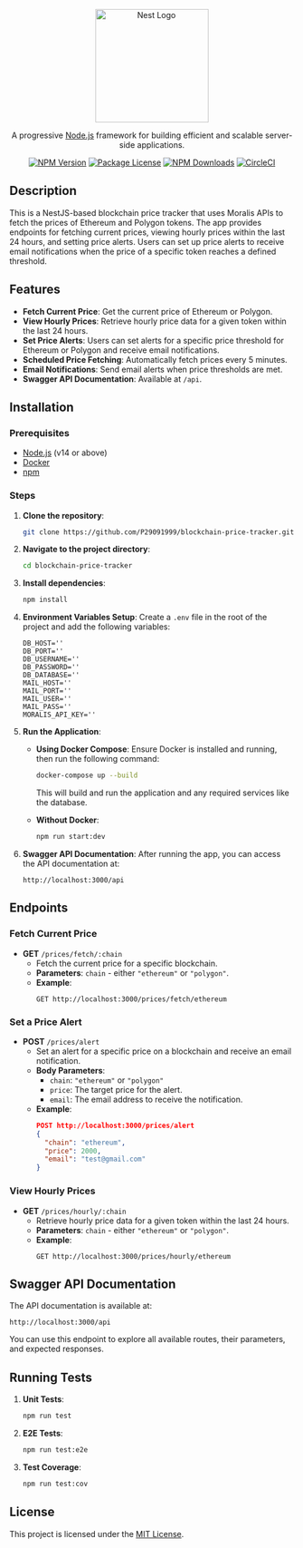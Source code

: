<p align="center">
  <a href="http://nestjs.com/" target="blank"><img src="https://nestjs.com/img/logo-small.svg" width="200" alt="Nest Logo" /></a>
</p>

<p align="center">A progressive <a href="http://nodejs.org" target="_blank">Node.js</a> framework for building efficient and scalable server-side applications.</p>
<p align="center">
  <a href="https://www.npmjs.com/~nestjscore" target="_blank"><img src="https://img.shields.io/npm/v/@nestjs/core.svg" alt="NPM Version" /></a>
  <a href="https://www.npmjs.com/~nestjscore" target="_blank"><img src="https://img.shields.io/npm/l/@nestjs/core.svg" alt="Package License" /></a>
  <a href="https://www.npmjs.com/~nestjscore" target="_blank"><img src="https://img.shields.io/npm/dm/@nestjs/common.svg" alt="NPM Downloads" /></a>
  <a href="https://circleci.com/gh/nestjs/nest" target="_blank"><img src="https://img.shields.io/circleci/build/github/nestjs/nest/master" alt="CircleCI" /></a>
</p>

## Description

This is a NestJS-based blockchain price tracker that uses Moralis APIs to fetch the prices of Ethereum and Polygon tokens. The app provides endpoints for fetching current prices, viewing hourly prices within the last 24 hours, and setting price alerts. Users can set up price alerts to receive email notifications when the price of a specific token reaches a defined threshold.

## Features

- **Fetch Current Price**: Get the current price of Ethereum or Polygon.
- **View Hourly Prices**: Retrieve hourly price data for a given token within the last 24 hours.
- **Set Price Alerts**: Users can set alerts for a specific price threshold for Ethereum or Polygon and receive email notifications.
- **Scheduled Price Fetching**: Automatically fetch prices every 5 minutes.
- **Email Notifications**: Send email alerts when price thresholds are met.
- **Swagger API Documentation**: Available at `/api`.

## Installation

### Prerequisites
- [Node.js](https://nodejs.org/en/) (v14 or above)
- [Docker](https://www.docker.com/)
- [npm](https://www.npmjs.com/)

### Steps

1. **Clone the repository**:
   ```bash
   git clone https://github.com/P29091999/blockchain-price-tracker.git
   ```

2. **Navigate to the project directory**:
   ```bash
   cd blockchain-price-tracker
   ```

3. **Install dependencies**:
   ```bash
   npm install
   ```

4. **Environment Variables Setup**:
   Create a `.env` file in the root of the project and add the following variables:

   ```env
   DB_HOST=''
   DB_PORT=''
   DB_USERNAME=''
   DB_PASSWORD=''
   DB_DATABASE=''
   MAIL_HOST=''
   MAIL_PORT=''
   MAIL_USER=''
   MAIL_PASS=''
   MORALIS_API_KEY=''
   ```

5. **Run the Application**:
   - **Using Docker Compose**:
     Ensure Docker is installed and running, then run the following command:
     ```bash
     docker-compose up --build
     ```
     This will build and run the application and any required services like the database.

   - **Without Docker**:
     ```bash
     npm run start:dev
     ```

6. **Swagger API Documentation**:
   After running the app, you can access the API documentation at:
   ```
   http://localhost:3000/api
   ```

## Endpoints

### Fetch Current Price
- **GET** `/prices/fetch/:chain`
  - Fetch the current price for a specific blockchain.
  - **Parameters**: `chain` - either `"ethereum"` or `"polygon"`.
  - **Example**:
    ```
    GET http://localhost:3000/prices/fetch/ethereum
    ```

### Set a Price Alert
- **POST** `/prices/alert`
  - Set an alert for a specific price on a blockchain and receive an email notification.
  - **Body Parameters**:
    - `chain`: `"ethereum"` or `"polygon"`
    - `price`: The target price for the alert.
    - `email`: The email address to receive the notification.
  - **Example**:
    ```json
    POST http://localhost:3000/prices/alert
    {
      "chain": "ethereum",
      "price": 2000,
      "email": "test@gmail.com"
    }
    ```

### View Hourly Prices
- **GET** `/prices/hourly/:chain`
  - Retrieve hourly price data for a given token within the last 24 hours.
  - **Parameters**: `chain` - either `"ethereum"` or `"polygon"`.
  - **Example**:
    ```
    GET http://localhost:3000/prices/hourly/ethereum
    ```

## Swagger API Documentation

The API documentation is available at:
```
http://localhost:3000/api
```
You can use this endpoint to explore all available routes, their parameters, and expected responses.

## Running Tests

1. **Unit Tests**:
   ```bash
   npm run test
   ```

2. **E2E Tests**:
   ```bash
   npm run test:e2e
   ```

3. **Test Coverage**:
   ```bash
   npm run test:cov
   ```

## License

This project is licensed under the [MIT License](LICENSE).
